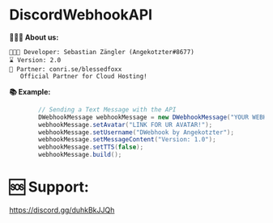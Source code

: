 # DiscordWebhookAPI

**👨🏻‍🚀  About us:**

```
👨🏻‍💻 Developer: Sebastian Zängler (Angekotzter#8677)
⌛ Version: 2.0
👯 Partner: conri.se/blessedfoxx
   Official Partner for Cloud Hosting!
```

**📚 Example:**
```java
        // Sending a Text Message with the API
        DWebhookMessage webhookMessage = new DWebhookMessage("YOUR WEBHOOK LINK!");
        webhookMessage.setAvatar("LINK FOR UR AVATAR!");
        webhookMessage.setUsername("DWebhook by Angekotzter");
        webhookMessage.setMessageContent("Version: 1.0");
        webhookMessage.setTTS(false);
        webhookMessage.build();
```

# 🆘 Support:
https://discord.gg/duhkBkJJQh
